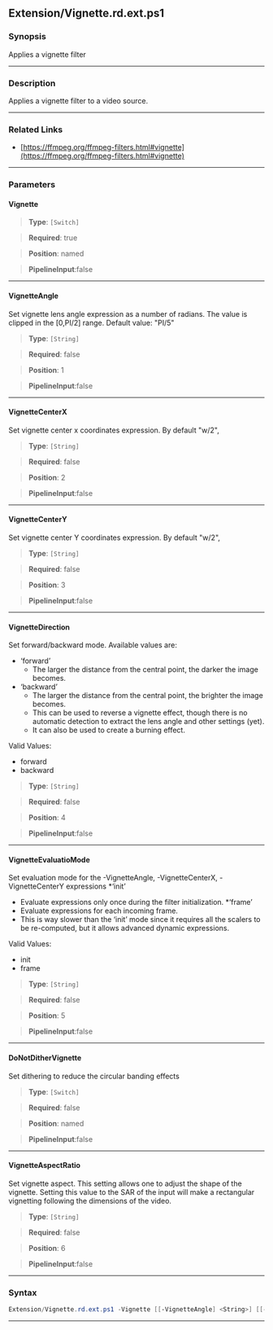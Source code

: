
Extension/Vignette.rd.ext.ps1
-----------------------------
### Synopsis
Applies a vignette filter

---
### Description

Applies a vignette filter to a video source.

---
### Related Links
* [https://ffmpeg.org/ffmpeg-filters.html#vignette](https://ffmpeg.org/ffmpeg-filters.html#vignette)



---
### Parameters
#### **Vignette**

> **Type**: ```[Switch]```

> **Required**: true

> **Position**: named

> **PipelineInput**:false



---
#### **VignetteAngle**

Set vignette lens angle expression as a number of radians.
The value is clipped in the [0,PI/2] range.
Default value: "PI/5"



> **Type**: ```[String]```

> **Required**: false

> **Position**: 1

> **PipelineInput**:false



---
#### **VignetteCenterX**

Set vignette center x coordinates expression. By default "w/2",



> **Type**: ```[String]```

> **Required**: false

> **Position**: 2

> **PipelineInput**:false



---
#### **VignetteCenterY**

Set vignette center Y coordinates expression. By default "w/2",



> **Type**: ```[String]```

> **Required**: false

> **Position**: 3

> **PipelineInput**:false



---
#### **VignetteDirection**

Set forward/backward mode.
Available values are:
* ‘forward’  
  * The larger the distance from the central point, the darker the image becomes.
* ‘backward’
  * The larger the distance from the central point, the brighter the image becomes. 
  * This can be used to reverse a vignette effect, though there is no automatic detection to extract the lens angle and other settings (yet). 
  * It can also be used to create a burning effect.



Valid Values:

* forward
* backward



> **Type**: ```[String]```

> **Required**: false

> **Position**: 4

> **PipelineInput**:false



---
#### **VignetteEvaluatioMode**

Set evaluation mode for the -VignetteAngle, -VignetteCenterX, -VignetteCenterY expressions
*‘init’
  * Evaluate expressions only once during the filter initialization.
*‘frame’
  * Evaluate expressions for each incoming frame. 
  * This is way slower than the ‘init’ mode since it requires all the scalers to be re-computed, but it allows advanced dynamic expressions.



Valid Values:

* init
* frame



> **Type**: ```[String]```

> **Required**: false

> **Position**: 5

> **PipelineInput**:false



---
#### **DoNotDitherVignette**

Set dithering to reduce the circular banding effects



> **Type**: ```[Switch]```

> **Required**: false

> **Position**: named

> **PipelineInput**:false



---
#### **VignetteAspectRatio**

Set vignette aspect. 
This setting allows one to adjust the shape of the vignette. 
Setting this value to the SAR of the input will make a rectangular vignetting following the dimensions of the video.



> **Type**: ```[String]```

> **Required**: false

> **Position**: 6

> **PipelineInput**:false



---
### Syntax
```PowerShell
Extension/Vignette.rd.ext.ps1 -Vignette [[-VignetteAngle] <String>] [[-VignetteCenterX] <String>] [[-VignetteCenterY] <String>] [[-VignetteDirection] <String>] [[-VignetteEvaluatioMode] <String>] [-DoNotDitherVignette] [[-VignetteAspectRatio] <String>] [<CommonParameters>]
```
---




